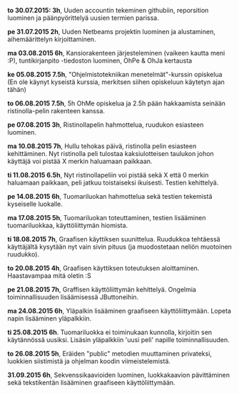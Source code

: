 **to 30.07.2015: 3h**, Uuden accountin tekeminen githubiin, reporsition luominen ja päänpyörittelyä uusien termien parissa.

**pe 31.07.2015 2h**, Uuden Netbeams projektin luominen ja alustaminen, aihemäärittelyn kirjoittaminen.

**ma 03.08.2015 6h**, Kansiorakenteen järjesteleminen (vaikeen kautta meni :P), tuntikirjanpito -tiedoston luominen, OhPe & OhJa kertausta

**ke 05.08.2015 7.5h**, "Ohjelmistotekniikan menetelmät"-kurssin opiskelua (En ole käynyt kyseistä kurssia, merkitsen siihen opiskeluun käytetyn ajan tähän)

**to 06.08.2015 7.5h**, 5h OhMe opiskelua ja 2.5h pään hakkaamista seinään ristinolla-pelin rakenteen kanssa. 

**pe 07.08.2015 3h**, Ristinollapelin hahmottelua, ruudukon esiasteen luominen.

**ma 10.08.2015 7h**, Hullu tehokas päivä, ristinolla pelin esiasteen kehittäminen. Nyt ristinolla peli tulostaa kaksiulotteisen taulukon johon käyttäjä voi pistää X merkin haluamaan paikkaan.

**ti 11.08.2015 6.5h**, Nyt ristinollapeliin voi pistää sekä X että 0 merkin haluamaan paikkaan, peli jatkuu toistaiseksi ikuisesti. Testien kehittelyä.

**pe 14.08.2015 6h**, Tuomariluokan hahmottelua sekä testien tekemistä kyseiselle luokalle.

**ma 17.08.2015 5h**, Tuomariluokan toteuttaminen, testien lisääminen tuomariluokkaa, käyttöliittymän hiomista.

**ti 18.08.2015 7h**, Graafisen käyttiksen suunittelua. Ruudukkoa tehtäessä käyttäjältä kysytään nyt vain sivin pituus (ja muodostetaan neliön muotoinen ruudukko).

**to 20.08.2015 4h**, Graafisen käyttiksen toteutuksen aloittaminen. Haastavampaa mitä oletin :S

**pe 21.08.2015 7h**, Graffisen käyttöliittymän kehittelyä. Ongelmia toiminnallisuuden lisäämisessä JButtoneihin.

**ma 24.08.2015 6h**, Yläpalkin lisääminen graafiseen käyttöliittymään. Lopeta napin lisääminen yläpalkkiin. 

**ti 25.08.2015 6h**. Tuomariluokka ei toiminukaan kunnolla, kirjoitin sen käytännössä uusiksi. Lisäsin yläpalkkiin 'uusi peli' napille toiminnallisuuden.

**to 26.08.2015 5h**, Eräiden "public" metodien muuttaminen privateksi, luokkien siistimistä ja ohjelman koodin viimeistelemistä.

**31.09.2015 6h**, Sekvenssikaavioiden luominen, luokkakaavion pävittäminen sekä tekstikentän lisääminen graafiseen käyttöliittymään.
